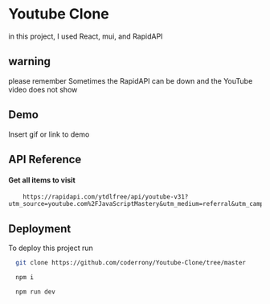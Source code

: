 
# Youtube Clone

in this project, I used React, mui, and RapidAPI 


## warning 
please remember Sometimes the RapidAPI can be down  and the YouTube video does not show 
## Demo

Insert gif or link to demo


## API Reference

#### Get all items to visit 

```http
    https://rapidapi.com/ytdlfree/api/youtube-v31?utm_source=youtube.com%2FJavaScriptMastery&utm_medium=referral&utm_campaign=DevRel
```

## Deployment

To deploy this project run

```bash
  git clone https://github.com/coderrony/Youtube-Clone/tree/master
```
```bash
  npm i
```
```bash
  npm run dev
```

